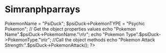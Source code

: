 # Simranphparrays

<?php



class Pokemon



{

  

  //Declare properties

  public $PokemonName;

  public $PokemonTYPE;

  

  //Method to get the perimeter

  public fuction PokemonAttack(){

    return (rand(1,100));

    

    }

    }

    

    $psiDuck = new Pokemon;

    $psiDuck->PokemonName = "PsiDuck";

    $psiDuck->PokemonTYPE = "Psychic Pokemon";

    // Get the object properties values

    echo "Pokemon Name".$psiDuck->PokemonName."\n\r";

    echo "Pokemon Type".$psiDuck->PokemonType."\n\r";

    

    //Call the object methods

    echo "Pokemon Attack Strength:".$psiDuck->PokemonAttack();

    

    ?>
